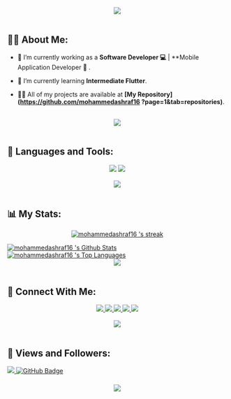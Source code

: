 <div align="center">
    <img src="https://readme-typing-svg.herokuapp.com/?font=Righteous&size=35&center=true&vCenter=true&width=500&height=70&duration=4000&lines=Hi+There!+👋;+I'm+Mohammed+Ashraf!+😎;+Welcome!+😊;"  />
</div>

<br>

## 🙋‍♂️ About Me:

- 🔭 I’m currently working as a **Software Developer 💻** | **Mobile Application Developer 📱 .

- 🌱 I’m currently learning **Intermediate Flutter**.

- 👨‍💻 All of my projects are available at **[My Repository](https://github.com/mohammedashraf16 ?page=1&tab=repositories)**.

<br>
<div align="center">
    <img src="https://user-images.githubusercontent.com/73097560/115834477-dbab4500-a447-11eb-908a-139a6edaec5c.gif" />
</div>
<br>

## 🚀 Languages and Tools:
<div align="center">
    <img src="https://skillicons.dev/icons?i=flutter,dart,firebase,cpp,java" />
    <img src="https://skillicons.dev/icons?i=github,androidstudio,vscode,figma,postman" /><br>
</div>

<br>
<div align="center">
    <img src="https://user-images.githubusercontent.com/73097560/115834477-dbab4500-a447-11eb-908a-139a6edaec5c.gif" />
</div>
<br>

## 📊 My Stats:

<p align="center">
    <a href="https://github.com/mohammedashraf16 /github-readme-streak-stats">
        <img title="🔥 Get streak stats for your profile at git.io/streak-stats" alt="mohammedashraf16 's streak" src="https://github-readme-streak-stats.herokuapp.com/?user=mohammedashraf16 &theme=black-ice&hide_border=true&stroke=0000&background=060A0CD0"/>
    </a>
</p>
<a href="https://github.com/mohammedashraf16 /github-readme-stats"><img alt="mohammedashraf16 's Github Stats" src="https://github-readme-stats.vercel.app/api?username=mohammedashraf16 &show_icons=true&count_private=true&theme=react&hide_border=true&bg_color=0D1117" /></a>
<a href="https://github.com/mohammedashraf16 /github-readme-stats"><img alt="mohammedashraf16 's Top Languages" src="https://github-readme-stats.vercel.app/api/top-langs/?username=mohammedashraf16 &langs_count=8&count_private=true&layout=compact&theme=react&hide_border=true&bg_color=0D1117" /></a>

<br>
<div align="center">
    <img src="https://user-images.githubusercontent.com/73097560/115834477-dbab4500-a447-11eb-908a-139a6edaec5c.gif" />
</div>
<br>

## 🤝 Connect With Me:

<div align="center">
    <a href="https://www.linkedin.com/in/ammar-ageeza-9031891b8/" target="_blank">
        <img src="https://img.shields.io/badge/LinkedIn-0077B5?style=for-the-badge&logo=linkedin&logoColor=white" target="_blank" />
    </a>
  <a href="mailto:ammarfathy516@gmail.com">
    <img src="https://img.shields.io/badge/Gmail-333333?style=for-the-badge&logo=gmail&logoColor=red" />
  </a>
        <a href="https://mostaql.com/u/ammarageeza/portfolio">
    <img src="https://img.shields.io/badge/Portfolio-0077B5?style=for-the-badge&logoColor=white" />
  </a>
    <a href="https://youtube.com/@ammarageeza91?si=bHNizIHn9dIL3jX7">
    <img src="https://img.shields.io/badge/Youtube-red?style=for-the-badge&logo=youtube&logoColor=white" />
  </a>
     </a>
     <a href="https://t.me/ammarageeza">
    <img src="https://img.shields.io/badge/Telegram-0077B5?style=for-the-badge&logo=telegram&logoColor=white" />
  </a>
</div>

<br>
<div align="center">
    <img src="https://user-images.githubusercontent.com/73097560/115834477-dbab4500-a447-11eb-908a-139a6edaec5c.gif" />
</div>
<br>

## 💜 Views and Followers:

<a href="https://github.com/mohammedashraf16 /github-profile-views-counter">
    <img src="https://komarev.com/ghpvc/?username=mohammedashraf16 ">
</a>
<a href="https://github.com/mohammedashraf16 ?tab=followers"><img src="https://img.shields.io/github/followers/mohammedashraf16 ?label=Followers&style=social" alt="GitHub Badge"></a>
<h3 align="center">
    <img src="https://readme-typing-svg.herokuapp.com/?font=Righteous&size=25&center=true&vCenter=true&width=500&height=70&duration=4000&lines=Thanks+for+visiting!+❤️;+Shoot+me+a+message+on+Linkedin!;I'm+Long+Life+Learner">
</h3>

<br/>
